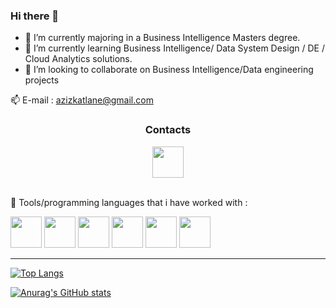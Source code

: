 ### Hi there 👋

<!--
**KkazeKa/KkazeKa** is a ✨ _special_ ✨ repository because its `README.md` (this file) appears on your GitHub profile.

Here are some ideas to get you started:
-->
- 🔭 I’m currently majoring in a Business Intelligence Masters degree.
- 🌱 I’m currently learning Business Intelligence/ Data System Design / DE / Cloud Analytics solutions.
- 👯 I’m looking to collaborate on Business Intelligence/Data engineering projects

📫 E-mail : azizkatlane@gmail.com
<div style="text-align: center;">
  <h3>Contacts</h3>
  <a href="https://www.linkedin.com/in/aziz-katlane/">
    <img height="50" src='https://github.com/KkazeKa/KkazeKa/assets/87916759/ee385800-3c01-42f8-acf4-594dda5cdde8'/>
  </a>
</div>
<br>

🚀 Tools/programming languages that i have worked with :

<img height="50" src='https://github.com/KkazeKa/KkazeKa/assets/87916759/806f863b-08ab-4946-8917-7b3b4babeefb'/>
<img height="50" src='https://github.com/KkazeKa/KkazeKa/assets/87916759/a3f624fd-1b2b-4baf-8e37-1cb44f7bb0d4'>
<img height="50" src='https://github.com/KkazeKa/KkazeKa/assets/87916759/6ed148d0-2276-4014-8b6f-fd87f86ad912' >
<img height="50" src='https://github.com/KkazeKa/KkazeKa/assets/87916759/01e65a2a-b86d-4b1f-96d1-6a31c005737c' >
<img height="50" src='https://github.com/KkazeKa/KkazeKa/assets/87916759/3844178c-bf70-49c7-abbe-2acb73b0a3ad' >
<img height="50" src='[https://icons8.com/icon/69132/hadoop-distributed-file-system](https://img.icons8.com/?size=100&id=69132&format=png&color=000000)' >
<hr>

[![Top Langs](https://github-readme-stats.vercel.app/api/top-langs/?username=KkazeKa)](https://github.com/KkazeKa/github-readme-stats)

[![Anurag's GitHub stats](https://github-readme-stats.vercel.app/api?username=KkazeKa)](https://github.com/KkazeKa/github-readme-stats)
